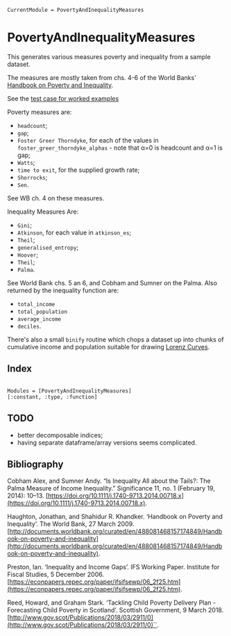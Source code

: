 ```@meta
CurrentModule = PovertyAndInequalityMeasures
```

# PovertyAndInequalityMeasures


This generates various measures poverty and inequality from a sample dataset.

The measures are mostly taken from chs. 4-6 of the World Banks' [Handbook on Poverty and Inequality](biblio.md).

See the [test case for worked examples](https://github.com/grahamstark/PovertyAndInequalityMeasures.jl/tree/master/test)

Poverty measures are:

* `headcount`;
* `gap`;
* `Foster Greer Thorndyke`, for each of the values in `foster_greer_thorndyke_alphas` - note that α=0 is headcount and α=1 is gap;
* `Watts`;
* `time to exit`, for the supplied growth rate;
* `Shorrocks`;
* `Sen`.

See WB ch. 4 on these measures.

Inequality Measures Are:

* `Gini`;
* `Atkinson`, for each value in `atkinson_es`;
* `Theil`;
* `generalised_entropy`;
* `Hoover`;
* `Theil`;
* `Palma`.

See World Bank chs. 5 an 6, and Cobham and Sumner on the Palma. Also returned by the inequality function are:

* `total_income`
* `total_population`
* `average_income`
* `deciles`.



There's also a small `binify` routine which chops a dataset up
into chunks of cumulative income and population suitable for drawing [Lorenz Curves](https://en.wikipedia.org/wiki/Lorenz_curve).

## Index

```@index
```

```@autodocs
Modules = [PovertyAndInequalityMeasures]
[:constant, :type, :function]
```

## TODO

* better decomposable indices;
* having separate dataframe/array versions seems complicated.

## Bibliography

Cobham Alex, and Sumner Andy. “Is Inequality All about the Tails?: The Palma Measure of Income Inequality.” Significance 11, no. 1 (February 19, 2014): 10–13. [https://doi.org/10.1111/j.1740-9713.2014.00718.x](https://doi.org/10.1111/j.1740-9713.2014.00718.x).

Haughton, Jonathan, and Shahidur R. Khandker. ‘Handbook on Poverty and Inequality’. The World Bank, 27 March 2009. [http://documents.worldbank.org/curated/en/488081468157174849/Handbook-on-poverty-and-inequality](http://documents.worldbank.org/curated/en/488081468157174849/Handbook-on-poverty-and-inequality).

Preston, Ian. ‘Inequality and Income Gaps’. IFS Working Paper. Institute for Fiscal Studies, 5 December 2006. [https://econpapers.repec.org/paper/ifsifsewp/06_2f25.htm](https://econpapers.repec.org/paper/ifsifsewp/06_2f25.htm).

Reed, Howard, and Graham Stark. ‘Tackling Child Poverty Delivery Plan - Forecasting Child Poverty in Scotland’. Scottish Government, 9 March 2018. [http://www.gov.scot/Publications/2018/03/2911/0](http://www.gov.scot/Publications/2018/03/2911/0)``.
